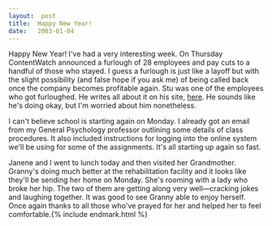 ```yaml
---
layout:  post
title:  Happy New Year!
date:   2003-01-04
---
```


Happy New Year! I've had a very interesting week. On Thursday ContentWatch announced a furlough of 28 employees and pay cuts to a handful of those who stayed. I guess a furlough is just like a layoff but with the slight possibility (and false hope if you ask me) of being called back once the company becomes profitable again. Stu was one of the employees who got furloughed. He writes all about it on his site, [here](http://www.cool-stu.com/daily.html#2). He sounds like he's doing okay, but I'm worried about him nonetheless.

I can't believe school is starting again on Monday. I already got an email from my General Psychology professor outlining some details of class procedures. It also included instructions for logging into the online system we'll be using for some of the assignments. It's all starting up again so fast.

Janene and I went to lunch today and then visited her Grandmother. Granny's doing much better at the rehabilitation facility and it looks like they'll be sending her home on Monday. She's rooming with a lady who broke her hip. The two of them are getting along very well—cracking jokes and laughing together. It was good to see Granny able to enjoy herself. Once again thanks to all those who've prayed for her and helped her to feel comfortable.{% include endmark.html %}